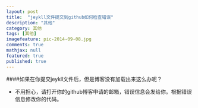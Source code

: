 ```yaml
---
layout: post
title:  "jeykll文件提交到github如何检查错误"
description: "其他"
category: 其他
tags: [其他]
imagefeature: pic-2014-09-08.jpg
comments: true
mathjax: null
featured: true
published: true
---
```


####如果在你提交jeykll文件后，但是博客没有加载出来这么办呢？

* 不用担心，请打开你的github博客申请的邮箱，错误信息会发给你。根据错误信息修改你的代码。